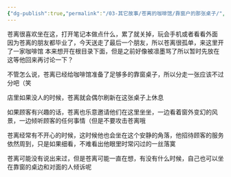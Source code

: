 ```yaml
---
{"dg-publish":true,"permalink":"/03-其它故事/苍离的咖啡馆/靠窗户的那张桌子/","dgPassFrontmatter":true}
---
```


苍离很喜欢坐在这，打开笔记本做点什么，累了就关掉，玩会手机或者看看外面
因为苍离的朋友都毕业了，今天送走了最后一个朋友，所以苍离很孤单，来这里开了一家咖啡馆
本来想开在根目录下面，但是之前好像被凛墨骂了所以暂时先放在这等他回来再讨论一下？

不管怎么说，苍离已经给咖啡馆准备了足够多的靠窗桌子，所以分走一张应该不过分吧（笑

店里如果没人的时候，苍离就会偶尔刷新在这张桌子上休息

如果顾客有兴趣的话，苍离也乐意邀请他们在这里坐坐，一边看着窗外变幻的风景，一边倾听顾客的任何事情（但是不要攻击苍离哦

苍离经常有不开心的时候，这时候他也会坐在这个安静的角落，他招待顾客的服务依然周到，只是如果细看，不难看出他眼里时常闪过的一丝落寞

苍离可能没有说出来过，但是苍离可能一直在想，有没有什么时候，自己也可以坐在靠窗的桌边和对面的人倾诉呢
